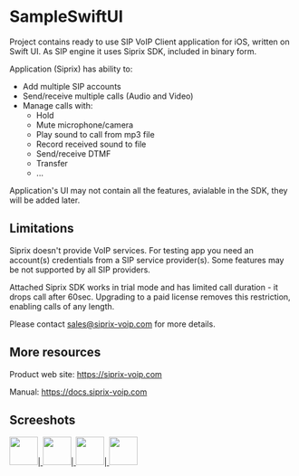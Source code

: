 # SampleSwiftUI

Project contains ready to use SIP VoIP Client application for iOS, written on Swift UI.
As SIP engine it uses Siprix SDK, included in binary form.

Application (Siprix) has ability to:

- Add multiple SIP accounts
- Send/receive multiple calls (Audio and Video)
- Manage calls with:
   - Hold
   - Mute microphone/camera
   - Play sound to call from mp3 file
   - Record received sound to file
   - Send/receive DTMF
   - Transfer
   - ...

Application's UI may not contain all the features, avialable in the SDK, they will be added later.

## Limitations

Siprix doesn't provide VoIP services. For testing app you need an account(s) credentials from a SIP service provider(s). 
Some features may be not supported by all SIP providers.

Attached Siprix SDK works in trial mode and has limited call duration - it drops call after 60sec.
Upgrading to a paid license removes this restriction, enabling calls of any length.

Please contact [sales@siprix-voip.com](mailto:sales@siprix-voip.com) for more details.

## More resources

Product web site: https://siprix-voip.com

Manual: https://docs.siprix-voip.com


## Screeshots

<a href="https://docs.siprix-voip.com/screenshots/SampleSwiftUI_Accounts.png"  title="Accounts screenshot">
<img src="https://docs.siprix-voip.com/screenshots/SampleSwiftUI_Accounts_Mini.jpg" width="50"></a>|<a href="https://docs.siprix-voip.com/screenshots/SampleSwiftUI_CallKit.png"  title="example image">
<img src="https://docs.siprix-voip.com/screenshots/SampleSwiftUI_CallKit_Mini.jpg" width="50"></a>|<a href="https://docs.siprix-voip.com/screenshots/SampleSwiftUI_Calls.png"  title="example image">
<img src="https://docs.siprix-voip.com/screenshots/SampleSwiftUI_Calls_Mini.jpg" width="50"></a>|<a href="https://docs.siprix-voip.com/screenshots/SampleSwiftUI_Logs.png"  title="example image">
<img src="https://docs.siprix-voip.com/screenshots/SampleSwiftUI_Logs_Mini.jpg" width="50"></a>

